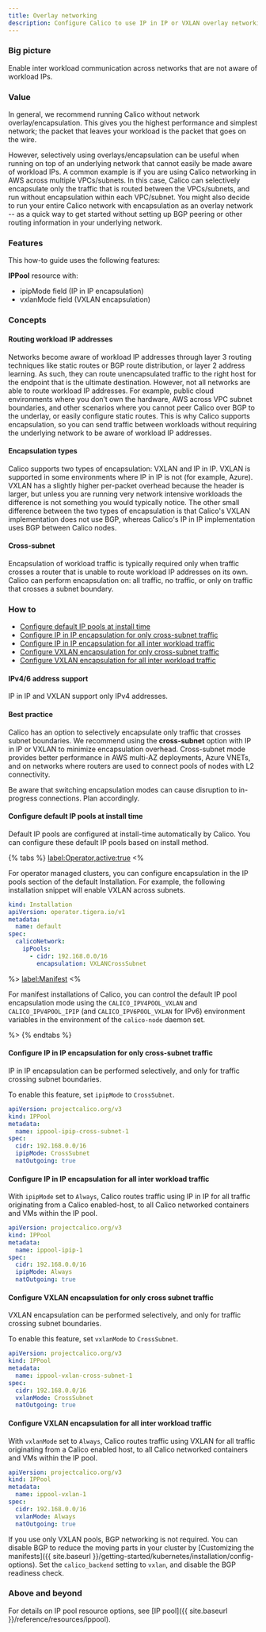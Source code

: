 ```yaml
---
title: Overlay networking
description: Configure Calico to use IP in IP or VXLAN overlay networking so the underlying network doesn’t need to understand pod addresses.
---
```


### Big picture

Enable inter workload communication across networks that are not aware of workload IPs.

### Value

In general, we recommend running Calico without network overlay/encapsulation. This gives you the highest performance and simplest network; the packet that leaves your workload is the packet that goes on the wire.

However, selectively using overlays/encapsulation can be useful when running on top of an underlying network that cannot easily be made aware of workload IPs. A common example is if you are using Calico networking in AWS across multiple VPCs/subnets.  In this case, Calico can selectively encapsulate only the traffic that is routed between the VPCs/subnets, and run without encapsulation within each VPC/subnet. You might also decide to run your entire Calico network with encapsulation as an overlay network -- as a quick way to get started without setting up BGP peering or other routing information in your underlying network.

### Features

This how-to guide uses the following features:

**IPPool** resource with:
- ipipMode field (IP in IP encapsulation)
- vxlanMode field (VXLAN encapsulation)

### Concepts

#### Routing workload IP addresses

Networks become aware of workload IP addresses through layer 3 routing techniques like static routes or BGP route distribution, or layer 2 address learning. As such, they can route unencapsulated traffic to the right host for the endpoint that is the ultimate destination. However, not all networks are able to route workload IP addresses. For example, public cloud environments where you don’t own the hardware, AWS across VPC subnet boundaries, and other scenarios where you cannot peer Calico over BGP to the underlay, or easily configure static routes. This is why Calico supports encapsulation, so you can send traffic between workloads without requiring the underlying network to be aware of workload IP addresses.

#### Encapsulation types

Calico supports two types of encapsulation: VXLAN and IP in IP.  VXLAN is supported in some environments where IP in IP is not (for example, Azure). VXLAN has a slightly higher per-packet overhead because the header is larger, but unless you are running very network intensive workloads the difference is not something you would typically notice. The other small difference between the two types of encapsulation is that Calico's VXLAN implementation does not use BGP, whereas Calico's IP in IP implementation uses BGP between Calico nodes.

#### Cross-subnet

Encapsulation of workload traffic is typically required only when traffic crosses a router that is unable to route workload IP addresses on its own. Calico can perform encapsulation on: all traffic, no traffic, or only on traffic that crosses a subnet boundary.

### How to

- [Configure default IP pools at install time](#configure-default-ip-pools-at-install-time)
- [Configure IP in IP encapsulation for only cross-subnet traffic](#configure-ip-in-ip-encapsulation-for-only-cross-subnet-traffic)
- [Configure IP in IP encapsulation for all inter workload traffic](#configure-ip-in-ip-encapsulation-for-all-inter-workload-traffic)
- [Configure VXLAN encapsulation for only cross-subnet traffic](#configure-vxlan-encapsulation-for-only-cross-subnet-traffic)
- [Configure VXLAN encapsulation for all inter workload traffic](#configure-vxlan-encapsulation-for-all-inter-workload-traffic)

#### IPv4/6 address support

IP in IP and VXLAN support only IPv4 addresses.

#### Best practice

Calico has an option to selectively encapsulate only traffic that crosses subnet boundaries.  We recommend using the **cross-subnet** option with IP in IP or VXLAN to minimize encapsulation overhead. Cross-subnet mode provides better performance in AWS multi-AZ deployments, Azure VNETs, and on networks where routers are used to connect pools of nodes with L2 connectivity.

Be aware that switching encapsulation modes can cause disruption to in-progress connections. Plan accordingly.

#### Configure default IP pools at install time

Default IP pools are configured at install-time automatically by Calico. You can configure these default IP pools based on install method.

{% tabs %}
  <label:Operator,active:true>
<%

For operator managed clusters, you can configure encapsulation in the IP pools section of the default Installation. For example, the following installation snippet will enable VXLAN across subnets.

```yaml
kind: Installation
apiVersion: operator.tigera.io/v1
metadata:
  name: default
spec:
  calicoNetwork:
    ipPools:
      - cidr: 192.168.0.0/16
        encapsulation: VXLANCrossSubnet
```

%>
  <label:Manifest>
<%

For manifest installations of Calico, you can control the default IP pool encapsulation mode using the `CALICO_IPV4POOL_VXLAN` and `CALICO_IPV4POOL_IPIP` (and `CALICO_IPV6POOL_VXLAN` for IPv6) environment variables in the environment of the `calico-node` daemon set.

%>
{% endtabs %}

#### Configure IP in IP encapsulation for only cross-subnet traffic

IP in IP encapsulation can be performed selectively, and only for traffic crossing subnet boundaries.

To enable this feature, set `ipipMode` to `CrossSubnet`.

```yaml
apiVersion: projectcalico.org/v3
kind: IPPool
metadata:
  name: ippool-ipip-cross-subnet-1
spec:
  cidr: 192.168.0.0/16
  ipipMode: CrossSubnet
  natOutgoing: true
```

#### Configure IP in IP encapsulation for all inter workload traffic

With `ipipMode` set to `Always`, Calico routes traffic using IP in IP for all traffic originating from a Calico enabled-host, to all Calico networked containers and VMs within the IP pool.

```yaml
apiVersion: projectcalico.org/v3
kind: IPPool
metadata:
  name: ippool-ipip-1
spec:
  cidr: 192.168.0.0/16
  ipipMode: Always
  natOutgoing: true
```

#### Configure VXLAN encapsulation for only cross subnet traffic

VXLAN encapsulation can be performed selectively, and only for traffic crossing subnet boundaries.

To enable this feature, set `vxlanMode` to `CrossSubnet`.

```yaml
apiVersion: projectcalico.org/v3
kind: IPPool
metadata:
  name: ippool-vxlan-cross-subnet-1
spec:
  cidr: 192.168.0.0/16
  vxlanMode: CrossSubnet
  natOutgoing: true
```

#### Configure VXLAN encapsulation for all inter workload traffic

With `vxlanMode` set to `Always`, Calico routes traffic using VXLAN for all traffic originating from a Calico enabled host, to all Calico networked containers and VMs within the IP pool.

```yaml
apiVersion: projectcalico.org/v3
kind: IPPool
metadata:
  name: ippool-vxlan-1
spec:
  cidr: 192.168.0.0/16
  vxlanMode: Always
  natOutgoing: true
```

If you use only VXLAN pools, BGP networking is not required. You can disable BGP to reduce the moving parts in your cluster by [Customizing the manifests]({{ site.baseurl }}/getting-started/kubernetes/installation/config-options). Set the `calico_backend` setting to `vxlan`, and disable the BGP readiness check.

### Above and beyond

For details on IP pool resource options, see [IP pool]({{ site.baseurl }}/reference/resources/ippool).
